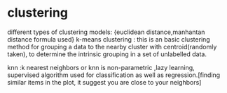 # clustering
  different types of clustering models:  {euclidean distance,manhantan distance formula used}
 k-means clustering : this is an basic clustering method for grouping a data to the nearby cluster with centroid(randomly taken), to determine the 
 intrinsic grouping in a set of unlabelled data.
 
 
 knn :k nearest neighbors or knn is non-parametric ,lazy learning, supervised algorithm used for classification as well as regression.[finding
 similar items in the plot, it suggest you are close to your neighbors]
 
